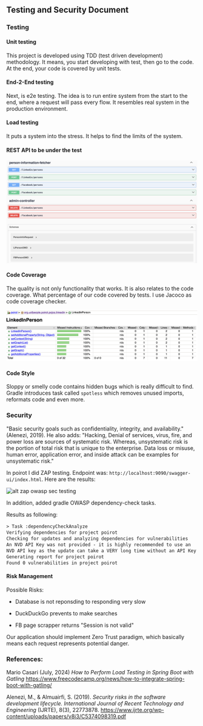 ## Testing and Security Document

### Testing

#### Unit testing

This project is developed using TDD (test driven development) methodology. It means, you start developing with test, 
then go to the code. At the end, your code is covered by unit tests.

#### End-2-End testing

Next, is e2e testing. The idea is to run entire system from the start to the end, where a request will pass every flow.
It resembles real system in the production environment.

#### Load testing

It puts a system into the stress. It helps to find the limits of the system.

#### REST API to be under the test

![alt rest api](images/REST_API.png)


#### Code Coverage

The quality is not only functionality that works. It is also relates to the code coverage. What percentage
of our code covered by tests. I use Jacoco as code coverage checker.

![alt jacoco report](images/jacoco_report.png)


#### Code Style

Sloppy or smelly code contains hidden bugs which is really difficult to find. Gradle introduces task called
```spotless``` which removes unused imports, reformats code and even more.


### Security 

"Basic security goals such as confidentiality, integrity, and availability." (Alenezi, 2019).
He also adds: "Hacking, Denial of services, virus, fire, and power loss are sources of systematic
risk. Whereas, unsystematic risk is the portion of total risk that is unique to the enterprise. 
Data loss or misuse, human error, application error, and inside attack can be examples for
unsystematic risk."

In poirot I did ZAP testing. Endpoint was: ```http://localhost:9090/swagger-ui/index.html```. Here are the results:

![alt zap owasp sec testing](images/zap_sec_test.png)


In addition, added gradle OWASP dependency-check tasks.

Results as following:

```
> Task :dependencyCheckAnalyze
Verifying dependencies for project poirot
Checking for updates and analyzing dependencies for vulnerabilities
An NVD API Key was not provided - it is highly recommended to use an NVD API key as the update can take a VERY long time without an API Key
Generating report for project poirot
Found 0 vulnerabilities in project poirot
```


#### Risk Management

Possible Risks:

* Database is not reponsding to responding very slow

* DuckDuckGo prevents to make searches

* FB page scrapper returns "Session is not valid"

Our application should implement Zero Trust paradigm, which basically means each request represents potential
danger. 



### References:

Mario Casari (July, 2024) *How to Perform Load Testing in Spring Boot with Gatling*
https://www.freecodecamp.org/news/how-to-integrate-spring-boot-with-gatling/

Alenezi, M., & Almuairfi, S. (2019). *Security risks in the software development lifecycle. 
International Journal of Recent Technology and Engineering* (IJRTE), 8(3), 22773878.
https://www.ijrte.org/wp-content/uploads/papers/v8i3/C5374098319.pdf
